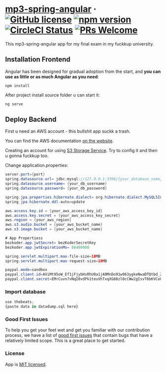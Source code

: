 # [mp3-spring-angular](https://reactjs.org/) &middot; [![GitHub license](https://img.shields.io/badge/license-MIT-blue.svg)](https://github.com/facebook/react/blob/main/LICENSE) [![npm version](https://img.shields.io/npm/v/react.svg?style=flat)](https://www.npmjs.com/package/react) [![CircleCI Status](https://circleci.com/gh/facebook/react.svg?style=shield&circle-token=:circle-token)](https://circleci.com/gh/facebook/react) [![PRs Welcome](https://img.shields.io/badge/PRs-welcome-brightgreen.svg)](https://reactjs.org/docs/how-to-contribute.html#your-first-pull-request)

This mp3-spring-angular app for my final exam in my fuckkup university.

## Installation Frontend

Angular has been designed for gradual adoption from the start, and **you can use as little or as much Angular as you need**:

```npm
npm install
```

After project install source folder u can start it:

```jsx
ng serve
```

## Deploy Backend

First u need an AWS account - this bullshit app suckk a trash.

You can find the AWS documentation [on the website](https://aws.amazon.com/vi/).  

Creating an account for using [S3 Storage Service](https://s3.console.aws.amazon.com/s3/home?region=ap-southeast-1). Try to config it and then u gonna fuckkup too.

Change application.properties:

```java
server.port={port}
spring.datasource.url= jdbc:mysql://127.0.0.1:3306/{your_database_name}?useSSL=false&allowPublicKeyRetrieval=true&sessionVariables=sql_mode='NO_ENGINE_SUBSTITUTION'&jdbcCompliantTruncation=false
spring.datasource.username= {your_db_username}
spring.datasource.password= {your_db_password}

spring.jpa.properties.hibernate.dialect= org.hibernate.dialect.MySQL5InnoDBDialect
spring.jpa.hibernate.ddl-auto=update

aws.access.key.id = {your_aws_access_key_id}
aws.access.key.secret = {your_aws_access_key_secret}
aws.region = {your_aws_region}
aws.s3.audio.bucket = {your_aws_bucket_name}
aws.s3.image.bucket = {your_aws_bucket_name}

# App Propertiess
bezkoder.app.jwtSecret= bezKoderSecretKey 
bezkoder.app.jwtExpirationMs= 86400000

spring.servlet.multipart.max-file-size=10MB
spring.servlet.multipart.max-request-size=10MB

paypal.mode=sandbox
paypal.client.id=AViMt95oW_Ef1jFjybHsRhU0a1jA0MnDo91w963ygkeNwaDTQtbd_2gXPV2QV4M-9PDTFSeUVozBB_EK
paypal.client.secret=EMrCuvn7vNqI0vdPk1teuVhTxqXG88zl0cCWw2gIsvT6bKVCo0xApR5M-QidYVmmXKqLBK57FnXoRL_i
```

### Import database

```python
use thebeats;
{paste data in datadump.sql here}
```

### Good First Issues

To help you get your feet wet and get you familiar with our contribution process, we have a list of [good first issues](https://stackoverflow.com/) that contain bugs that have a relatively limited scope. This is a great place to get started.

### License

App is [MIT licensed](./LICENSE).

